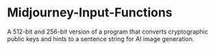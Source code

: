 # Midjourney-Input-Functions
A 512-bit and 256-bit version of a program that converts cryptographic public keys and hints to a sentence string for AI image generation.
